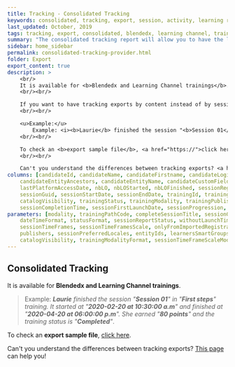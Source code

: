 ```yaml
---
title: Tracking - Consolidated Tracking
keywords: consolidated, tracking, export, session, activity, learning resource, content, training, session level
last_updated: October, 2019
tags: tracking, export, consolidated, blendedx, learning channel, training, session, learner, session level, consolidated tracking, per session, summary
summary: "The consolidated tracking report will allow you to have the learner's tracking summarized per session."
sidebar: home_sidebar
permalink: consolidated-tracking-provider.html
folder: Export
export_content: true
description: >
    <br/>
    It is available for <b>Blendedx and Learning Channel trainings</b>. It will return the data related to the learner's sessions.
    <br/><br/>

    If you want to have tracking exports by content instead of by session, please take a look at <a href="tracking-provider.html">Tracking export</a>, <a href="activity-provider.html">Activity export</a> and <a href="class-based-training-provider.html">Classroom Activity export</a>.
    <br/><br/>

    <u>Example:</u> 
        Example: <i><b>Laurie</b> finished the session "<b>Session 01</b>" in "<b>First steps</b>" training. It started at "<b>2020-02-20 at 10:30:00 a.m</b>"  and finished at "<b>2020-04-20 at 06:00:00 p.m</b>". She earned "<b>80 points</b>"  and the training status is "<b>Completed</b>".</i>
    <br/><br/>

    To check an <b>export sample file</b>, <a href="https://">click here</a>.
    <br/><br/>

    Can't you understand the differences between tracking exports? <a href="export-glossary.html#what-is-the-difference-between-all-these-tracking-exports">This page</a> can help you!<br/>
columns: [candidateId, candidateName, candidateFirstname, candidateLogin, candidateEmail, candidateRefNumber, candidateGuid, 
    candidateEntityAncestors, candidateEntityName, candidateCustomFieldGuid, candidateSmartgroups,
    lastPlatformAccessDate, nbLO, nbLOStarted, nbLOFinished, sessionRegistrationDate, sessionRegistrationGuid, sessionId, sessionTitle, 
    sessionGuid, sessionStartDate, sessionEndDate, trainingId, trainingTitle, trainingPathCode, trainingGuid, 
    catalogVisibility, trainingStatus, trainingModality, trainingPublisher, trainingChapters, trainingDuration, 
    sessionCompletionTime, sessionFirstLaunchDate, sessionProgression, progressionMandatory, sessionScore, scoreNPS, sessionStatus, thresholdReachedDate, sessionFirstCompletionDate, sessionTimeGlobal, timeSpentCBT, timeSpentDigital, sessionTimeSpent, constantValue]
parameters: [modality, trainingPathCode, completeSessionTitle, sessionGuid, trainingGuid, activityType, dateFormat, 
    dateTimeFormat, statusFormat, sessionReportStatus, withoutLaunchTime, deltaMode, sessionTimeGlobalFormat, ancestorsWithCurrent, 
    sessionTimeFrames, sessionTimeFramesScale, onlyFromImportedRegistrations, onlyFromImportedSessions, onlyFromImportedTraining, 
    publishers, sessionPreferredLocales, entityIds, learnersSmartGroups, trainingStatus, trainingPublishers, trainingStatusFormat, 
    catalogVisibility, trainingModalityFormat, sessionTimeFrameScaleMode, templates, stripHTML, maxLength, onlyHrisSelectedItems]
---
```


## Consolidated Tracking

It is available for **Blendedx and Learning Channel trainings**.

> Example: _**Laurie** finished the session "**Session 01**" in "**First steps**" training. It started at "**2020-02-20 at 10:30:00 a.m**"  and finished at "**2020-04-20 at 06:00:00 p.m**". She earned "**80 points**"  and the training status is "**Completed**"_.

To check an **export sample file**, [click here](https://).

Can't you understand the differences between tracking exports? [This page](http://localhost:4000/export-glossary.html#what-is-the-difference-between-all-these-tracking-exports) can help you!

<!--
### Example
```xml
<providers>
    <consolidatedTrackingProvider>
        <columns>
            <candidateId/>
            <candidateName/>
            <candidateFirstname/>
            <candidateLogin/>
            <candidateEmail/>
            <candidateRefNumber/>
            <candidateGuid/>
            <candidateEntityAncestors/>
            <candidateEntityName/>
            <candidateCustomFieldGuid label="Department">8345C0A3-B8AB-7F65-0638-39B0E1244AA8</candidateCustomFieldGuid>
            <lastPlatformAccessDate/>
            <nbLO/>
            <nbLOStarted/>
            <nbLOFinished/>
            <registrationDate/>
            <registrationGuid/>
            <sessionId/>
            <sessionTitle/>
            <sessionGuid/>
            <sessionStartDate/>
            <sessionEndDate/>
            <trainingId/>
            <trainingTitle/>
            <trainingPathCode/>
            <trainingGuid/>
            <catalogVisibility/>
            <trainingStatus/>
            <trainingModality/>
            <trainingPublisher/>
            <trainingChapters/>
            <trainingDuration/>
            <completionTime/>
            <firstLaunchDate/>
            <progression/>
            <progressionMandatory/>
            <score/>
            <status/>
            <thresholdReachedDate/>
            <firstCompletionDate/>
            <timeGlobal/>
            <constantValue/>
            <scoreNPS/>
            <timeSpentCB/>
            <timeSpentDigital/>
            <timeSpent/>
        </columns>
        <parameters>
            <dateTimeFormat>YYYY-MM-DD hh:ii:ss</dateTimeFormat>
            <timeFrames>3</timeFrames>
            <timeFramesScale>less_than_n_days</timeFramesScale>
            <timeFrameScaleMode>lastActivity,timeSpent</timeFrameScaleMode>
        </parameters>
    </consolidatedTrackingProvider>
</providers>
```
-->
